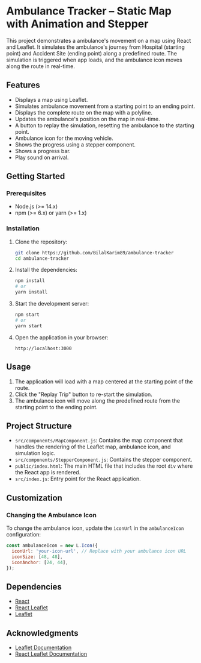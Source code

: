 # Ambulance Tracker – Static Map with Animation and Stepper

This project demonstrates a ambulance's movement on a map using React and Leaflet. It simulates the ambulance's journey from Hospital (starting point) and Accident Site (ending point) along a predefined route. The simulation is triggered when app loads, and the ambulance icon moves along the route in real-time.

## Features

- Displays a map using Leaflet.
- Simulates ambulance movement from a starting point to an ending point.
- Displays the complete route on the map with a polyline.
- Updates the ambulance's position on the map in real-time.
- A button to replay the simulation, resetting the ambulance to the starting point.
- Ambulance icon for the moving vehicle.
- Shows the progress using a stepper component.
- Shows a progress bar.
- Play sound on arrival.

## Getting Started

### Prerequisites

- Node.js (>= 14.x)
- npm (>= 6.x) or yarn (>= 1.x)

### Installation

1. Clone the repository:

   ```bash
   git clone https://github.com/BilalKarim89/ambulance-tracker
   cd ambulance-tracker
   ```

2. Install the dependencies:

   ```bash
   npm install
   # or
   yarn install
   ```

3. Start the development server:

   ```bash
   npm start
   # or
   yarn start
   ```

4. Open the application in your browser:

   ```
   http://localhost:3000
   ```

## Usage

1. The application will load with a map centered at the starting point of the route.
2. Click the "Replay Trip" button to re-start the simulation.
3. The ambulance icon will move along the predefined route from the starting point to the ending point.

## Project Structure

- `src/components/MapComponent.js`: Contains the map component that handles the rendering of the Leaflet map, ambulance icon, and simulation logic.
- `src/components/StepperComponent.js`: Contains the stepper component.
- `public/index.html`: The main HTML file that includes the root `div` where the React app is rendered.
- `src/index.js`: Entry point for the React application.

## Customization

### Changing the Ambulance Icon

To change the ambulance icon, update the `iconUrl` in the `ambulanceIcon` configuration:

```javascript
const ambulanceIcon = new L.Icon({
  iconUrl: 'your-icon-url', // Replace with your ambulance icon URL
  iconSize: [48, 48],
  iconAnchor: [24, 44],
});
```

## Dependencies

- [React](https://reactjs.org/)
- [React Leaflet](https://react-leaflet.js.org/)
- [Leaflet](https://leafletjs.com/)

## Acknowledgments

- [Leaflet Documentation](https://leafletjs.com/)
- [React Leaflet Documentation](https://react-leaflet.js.org/)